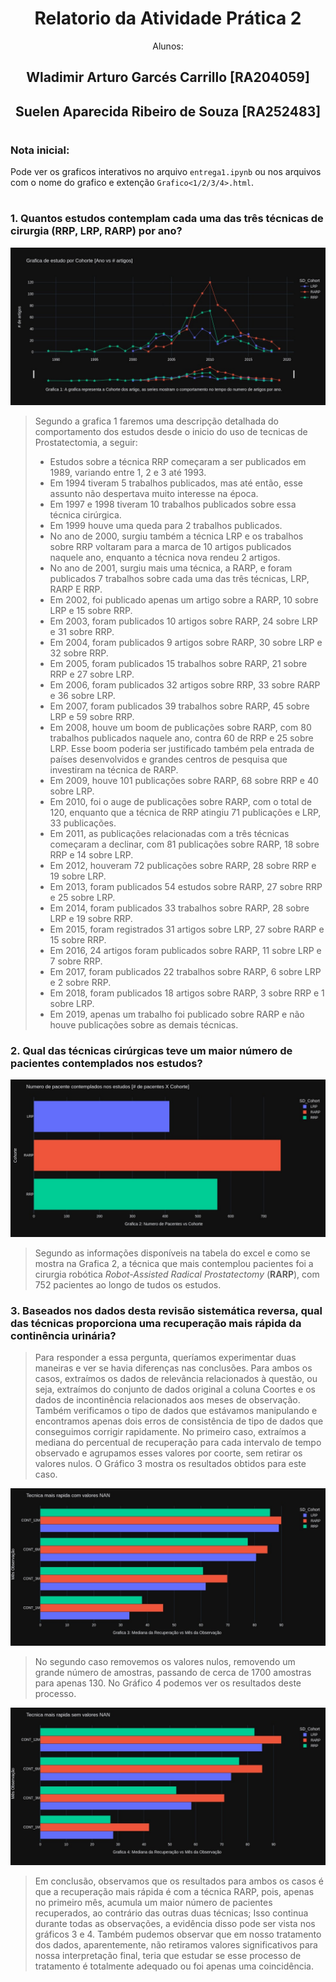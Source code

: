 # <center> **Relatorio da Atividade Prática 2**
<center>Alunos:

## **Wladimir Arturo Garcés Carrillo [RA204059]**

## **Suelen Aparecida Ribeiro de Souza [RA252483]** </center>
#
### **Nota inicial:**

Pode ver os graficos interativos no arquivo ```entrega1.ipynb``` ou nos arquivos com o nome do grafico e extenção ```Grafico<1/2/3/4>.html```.
#
### 1. **Quantos estudos contemplam cada uma das três técnicas de cirurgia (RRP, LRP, RARP) por ano?**

<center>

![grafica1](graf/Grafica1.jpg)

</center>

>Segundo a grafica 1 faremos uma descripção detalhada do comportamento dos estudos desde o inicio do uso de tecnicas de Prostatectomia, a seguir:
>
>- Estudos sobre a técnica RRP começaram a ser publicados em 1989, variando entre 1, 2 e 3 até 1993.
>- Em 1994 tiveram 5 trabalhos publicados, mas até então, esse assunto não despertava muito interesse na época.
>- Em 1997 e 1998 tiveram 10 trabalhos publicados sobre essa técnica cirúrgica.
>- Em 1999 houve uma queda para 2 trabalhos publicados.
>- No ano de 2000, surgiu também a técnica LRP e os trabalhos sobre RRP voltaram para a marca de 10 artigos publicados naquele ano, enquanto a técnica nova rendeu 2 artigos.
>- No ano de 2001, surgiu mais uma técnica, a RARP, e foram publicados 7 trabalhos sobre cada uma das três técnicas, LRP, RARP E RRP.
>- Em 2002, foi publicado apenas um artigo sobre a RARP, 10 sobre LRP e 15 sobre RRP.
>- Em 2003, foram publicados 10 artigos sobre RARP, 24 sobre LRP e 31 sobre RRP.
>- Em 2004, foram publicados 9 artigos sobre RARP, 30 sobre LRP e 32 sobre RRP.
>- Em 2005, foram publicados 15 trabalhos sobre RARP, 21 sobre RRP e 27 sobre LRP.
>- Em 2006, foram publicados 32 artigos sobre RRP, 33 sobre RARP e 36 sobre LRP.
>- Em 2007, foram publicados 39 trabalhos sobre RARP, 45 sobre LRP e 59 sobre RRP.
>- Em 2008, houve um boom de publicações sobre RARP, com 80 trabalhos publicados naquele ano, contra 60 de RRP e 25 sobre LRP. Esse boom poderia ser justificado também pela entrada de países desenvolvidos e grandes centros de pesquisa que investiram na técnica de RARP.
>- Em 2009, houve 101 publicações sobre RARP, 68 sobre RRP e 40 sobre LRP.
>- Em 2010, foi o auge de publicações sobre RARP, com o total de 120, enquanto que a técnica de RRP atingiu 71 publicações e LRP, 33 publicações.
>- Em 2011, as publicações relacionadas com a três técnicas começaram a declinar, com 81 publicações sobre RARP, 18 sobre RRP e 14 sobre LRP.
>- Em 2012, houveram 72 publicações sobre RARP, 28 sobre RRP e 19 sobre LRP.
>- Em 2013, foram publicados 54 estudos sobre RARP, 27 sobre RRP e 25 sobre LRP.
>- Em 2014, foram publicados 33 trabalhos sobre RARP, 28 sobre LRP e 19 sobre RRP.
>- Em 2015, foram registrados 31 artigos sobre LRP, 27 sobre RARP e 15 sobre RRP.
>- Em 2016, 24 artigos foram publicados sobre RARP, 11 sobre LRP e 7 sobre RRP.
>- Em 2017, foram publicados 22 trabalhos sobre RARP, 6 sobre LRP e 2 sobre RRP.
>- Em 2018, foram publicados 18 artigos sobre RARP, 3 sobre RRP  e 1 sobre LRP.
>- Em 2019, apenas um trabalho foi publicado sobre RARP e não houve publicações sobre as demais técnicas.


### 2. **Qual das técnicas cirúrgicas teve um maior número de pacientes contemplados nos estudos?**

<center>

![grafica2](graf/Grafica2.jpg)

</center>

>Segundo as informações disponíveis na tabela do excel e como se mostra na Grafica 2, a técnica que mais contemplou pacientes foi a cirurgia robótica *Robot-Assisted Radical Prostatectomy* (**RARP**), com 752 pacientes ao longo de tudos os estudos.

### 3. **Baseados nos dados desta revisão sistemática reversa, qual das técnicas proporciona uma recuperação mais rápida da continência urinária?**

> Para responder a essa pergunta, queríamos experimentar duas maneiras e ver se havia diferenças nas conclusões. Para ambos os casos, extraímos os dados de relevância relacionados à questão, ou seja, extraímos do conjunto de dados original a coluna Coortes e os dados de incontinência relacionados aos meses de observação. Também verificamos o tipo de dados que estávamos manipulando e encontramos apenas dois erros de consistência de tipo de dados que conseguimos corrigir rapidamente.
> No primeiro caso, extraímos a mediana do percentual de recuperação para cada intervalo de tempo observado e agrupamos esses valores por coorte, sem retirar os valores nulos. O Gráfico 3 mostra os resultados obtidos para este caso.

<center>

![grafica3](graf/Grafica3.jpg)

</center>

> No segundo caso removemos os valores nulos, removendo um grande número de amostras, passando de cerca de 1700 amostras para apenas 130. No Gráfico 4 podemos ver os resultados deste processo.

<center>

![grafica3](graf/Grafica4.jpg)

</center>

> Em conclusão, observamos que os resultados para ambos os casos é que a recuperação mais rápida é com a técnica RARP, pois, apenas no primeiro mês, acumula um maior número de pacientes recuperados, ao contrário das outras duas técnicas; Isso continua durante todas as observações, a evidência disso pode ser vista nos gráficos 3 e 4. Também pudemos observar que em nosso tratamento dos dados, aparentemente, não retiramos valores significativos para nossa interpretação final, teria que estudar se esse processo de tratamento é totalmente adequado ou foi apenas uma coincidência.

